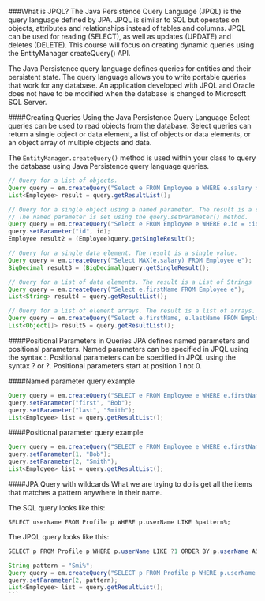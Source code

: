 <!-- djw: -->
###What is JPQL?
The Java Persistence Query Language (JPQL) is the query language defined by JPA. JPQL is similar to SQL  but operates on objects, attributes and relationships instead of tables and columns. JPQL can be used for reading (SELECT), as well as updates (UPDATE) and deletes (DELETE). This course will focus on creating dynamic queries using the EntityManager createQuery() API.

The Java Persistence query language defines queries for entities and their persistent state. The query language allows you to write portable queries that work for any database. An application developed with JPQL and Oracle does not have to be modified when the database is changed to Microsoft SQL Server.

####Creating Queries Using the Java Persistence Query Language
Select queries can be used to read objects from the database. Select queries can return a single object or data element, a list of objects or data elements, or an object array of multiple objects and data.

The ```EntityManager.createQuery()``` method is used within your class to query the database using Java Persistence query language queries.  

```java
// Query for a List of objects.
Query query = em.createQuery("Select e FROM Employee e WHERE e.salary > 100000");
List<Employee> result = query.getResultList();

// Query for a single object using a named parameter. The result is a single value.
// The named parameter is set using the query.setParameter() method.
Query query = em.createQuery("Select e FROM Employee e WHERE e.id = :id");
query.setParameter("id", id);
Employee result2 = (Employee)query.getSingleResult();

// Query for a single data element. The result is a single value.
Query query = em.createQuery("Select MAX(e.salary) FROM Employee e");
BigDecimal result3 = (BigDecimal)query.getSingleResult();

// Query for a List of data elements. The result is a List of Strings
Query query = em.createQuery("Select e.firstName FROM Employee e");
List<String> result4 = query.getResultList();

// Query for a List of element arrays. The result is a list of arrays.
Query query = em.createQuery("Select e.firstName, e.lastName FROM Employee e");
List<Object[]> result5 = query.getResultList();
```

####Positional Parameters in Queries
JPA defines named parameters and positional parameters. Named parameters can be specified in JPQL using the syntax :<name>. Positional parameters can be specified in JPQL using the syntax ? or ?<position>. Positional parameters start at position 1 not 0.

####Named parameter query example
```java
Query query = em.createQuery("SELECT e FROM Employee e WHERE e.firstName = :first and e.lastName = :last");
query.setParameter("first", "Bob");
query.setParameter("last", "Smith");
List<Employee> list = query.getResultList();
```

####Positional parameter query example
````java
Query query = em.createQuery("SELECT e FROM Employee e WHERE e.firstName = ? and e.lastName = ?");
query.setParameter(1, "Bob");
query.setParameter(2, "Smith");
List<Employee> list = query.getResultList();
````

####JPA Query with wildcards
What we are trying to do is get all the items that matches a pattern anywhere in their name.

The SQL query looks like this:
```
SELECT userName FROM Profile p WHERE p.userName LIKE %pattern%;
```

The JPQL query looks like this:
```java
SELECT p FROM Profile p WHERE p.userName LIKE ?1 ORDER BY p.userName ASC
```

````java
String pattern = "Smi%";
Query query = em.createQuery("SELECT p FROM Profile p WHERE p.userName LIKE ?1");
query.setParameter(2, pattern);
List<Employee> list = query.getResultList();
```






 

